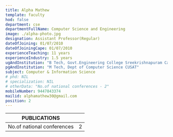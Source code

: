 ```yaml
---
title: Alpha Mathew
template: faculty
hod: false
department: cse
departmentFullName: Computer Science and Engineering
image: ./alpha-photo.jpg
designation: Assistant Professor(Regular)
dateOfJoining: 01/07/2010
dateOfJoiningCape: 01/07/2010
experienceTeaching: 11 years
experienceIndustry: 1.5 years
ugAndInstitution: "B Tech, Govt.Engineering College Sreekrishnapuram Calicut University"
pgAndInstitution: "M Tech, Dept of Computer Science CUSAT"
subject: Computer & Information Science
# phd: NIL
# specialization: NIL
# otherData: "No.of national conferences - 2"
mobileNumber: 9447843374
mailid: alphamathew30@gmail.com
position: 2
---
```

|           PUBLICATIONS           |     |
| :------------------------------: | :-: |
|    No.of national conferences    |  2  |
